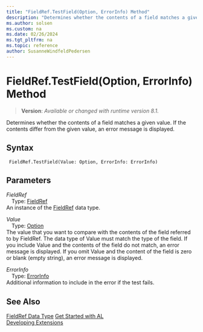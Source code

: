 ```yaml
---
title: "FieldRef.TestField(Option, ErrorInfo) Method"
description: "Determines whether the contents of a field matches a given value."
ms.author: solsen
ms.custom: na
ms.date: 02/26/2024
ms.tgt_pltfrm: na
ms.topic: reference
author: SusanneWindfeldPedersen
---
```

[//]: # (START>DO_NOT_EDIT)
[//]: # (IMPORTANT:Do not edit any of the content between here and the END>DO_NOT_EDIT.)
[//]: # (Any modifications should be made in the .xml files in the ModernDev repo.)
# FieldRef.TestField(Option, ErrorInfo) Method
> **Version**: _Available or changed with runtime version 8.1._

Determines whether the contents of a field matches a given value. If the contents differ from the given value, an error message is displayed.


## Syntax
```AL
 FieldRef.TestField(Value: Option, ErrorInfo: ErrorInfo)
```
## Parameters
*FieldRef*  
&emsp;Type: [FieldRef](fieldref-data-type.md)  
An instance of the [FieldRef](fieldref-data-type.md) data type.  

*Value*  
&emsp;Type: [Option](../option/option-data-type.md)  
The value that you want to compare with the contents of the field referred to by FieldRef. The data type of Value must match the type of the field. If you include Value and the contents of the field do not match, an error message is displayed. If you omit Value and the content of the field is zero or blank (empty string), an error message is displayed.  

*ErrorInfo*  
&emsp;Type: [ErrorInfo](../errorinfo/errorinfo-data-type.md)  
Additional information to include in the error if the test fails.  



[//]: # (IMPORTANT: END>DO_NOT_EDIT)
## See Also
[FieldRef Data Type](fieldref-data-type.md)
[Get Started with AL](../../devenv-get-started.md)  
[Developing Extensions](../../devenv-dev-overview.md)